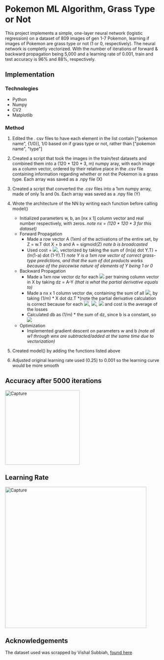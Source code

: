 # Pokemon ML Algorithm, Grass Type or Not 
This project implements a simple, one-layer neural network (logistic regression) on a dataset of 809 images of gen 1-7 Pokemon, learning if images of Pokemon are
grass type or not (1 or 0, respectively). The neural network is completly vectorized. With the number of iterations of forward & backward propagation being 5,000 and a learning rate of 0.001, train and
test accuracy is 96% and 88%, respectively.

## Implementation
### Technologies
- Python
- Numpy
- CV2
- Matplotlib

### Method
1. Edited the . csv files to have each element in the list contain ["pokemon name", {1/0}], 1/0 based on if grass type or not, rather than ["pokemon name", "type"]

2. Created a script that took the images in the train/test datasets and combined them into a (120 * 120 * 3, m) numpy aray, with each image as a column vector,
ordered by their relative place in the .csv file containing information regarding whether or not the Pokemon is a grass type. Each array was saved as a .npy file (X)

3. Created a script that converted the .csv files into a 1xm numpy array, made of only 1s and 0s. Each array was saved as a .npy file (Y)

4. Wrote the architecture of the NN by writing each function before calling model()
    - Initialized parameters w, b, an [nx x 1] column vector and real number respectively, with zeros. <em>note nx = (120 * 120 * 3 for this dataset)</em>
    - Forward Propagation
      - Made a row vector A (1xm) of the activations of the entire set, by Z =  w.T dot X + b and A = sigmoid(Z) *note b is broadcasted*
      - Used cost = <img src="https://render.githubusercontent.com/render/math?math=\frac{1}{m}(\sum_{i=1}^{m} -(y^{(i)}ln(a^{(i)} + (1-y^{(i)})ln(1-a^{(i)})))">,
    vectorized by taking the sum of (ln(a) dot Y.T) + (ln(1-a) dot (1-Y).T) <em>note Y is a 1xm row vector of correct grass-type predictions, and that the sum of 
    dot products works because of the piecewise nature of elements of Y being 1 or 0</em>
    - Backward Propagation
      - Made a 1xm row vector dz for each <img src="https://render.githubusercontent.com/render/math?math=\frac{\partial J}{\partial t}"> per training column vector in X
      by taking dz = A-Y *(that is what the partial derivative equals to)*
      - Made a nx x 1 column vector dw, containing the sum of all <img src="https://render.githubusercontent.com/render/math?math=\frac{\partial J}{\partial w}">, by taking
      (1/m) * X dot dz.T *(note the partial derivative calculation is correct because for each <img src="https://render.githubusercontent.com/render/math?math=w^{(i)}">,
        <img src="https://render.githubusercontent.com/render/math?math=\frac{\partial L}{\partial z^{(m)}} \frac{\partial z^{(m)}}{\partial w^{(i)}} = \frac{\partial L}{\partial w^{(i)}}">, <img src="https://render.githubusercontent.com/render/math?math=\frac{\partial z^{(m)}}{\partial w^{(i)}} = X^{(i)}_{m}">
        and cost is the average of the losses
      - Calculated db as (1/m) * the sum of dz, since b is a constant, so <img src="https://render.githubusercontent.com/render/math?math=\frac{\partial L}{\partial b} = \frac{\partial L}{\partial z} \frac{\partial z}{\partial b} = \frac{\partial L}{\partial z}">
    - Optimization
      - Implemented gradient descent on parameters w and b *(note all w1 through wnx are subtracted/added at the same time due to vectorization)*
5. Created model() by adding the functions listed above
6. Adjusted original learning rate used (0.25) to 0.001 so the learning curve would be more smooth

## Accuracy after 5000 iterations
<img width="243" alt="Capture" src="https://user-images.githubusercontent.com/83722101/126699100-6d4bf3e9-b74a-413f-a061-6e1ddc4bf8dc.PNG">

## Learning Rate
<img width="460" alt="Capture" src="https://user-images.githubusercontent.com/83722101/126698658-f5d68fd7-4e11-4a2c-b530-a8adfd007a25.PNG">

## Acknowledgements
The dataset used was scrapped by Vishal Subbiah, <a target="_blank" href="https://www.kaggle.com/vishalsubbiah/pokemon-images-and-types?select=images">found here</a>
